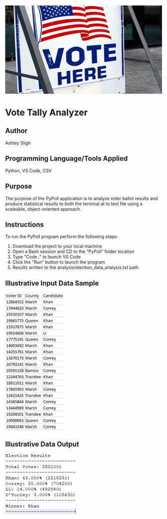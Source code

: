 ![Vote](Images/VoteLogo.png)

# Vote Tally Analyzer

## Author

Ashley Sligh

## Programming Language/Tools Applied

Python, VS Code, CSV

## Purpose

The purpose of the PyPoll application is to analyze voter ballot results and produce statistical results to both the terminal at to text file using a scaleable, object-oriented approach.

## Instructions

To run the PyPoll program perform the following steps:
1) Download the project to your local machine
2) Open a Bash session and CD to the "PyPoll" folder location
3) Type "Code ." to launch VS Code
4) Click the "Run" button to launch the program
5) Results written to the analysis/election_data_analysis.txt path

## Illustrative Input Data Sample

![Vote](Images/IllustrativeDataInput.png)

## Illustrative Data Output

![Vote](Images/IllustrativeDataOutput.png)
